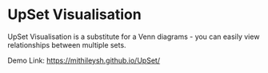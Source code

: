 # UpSet Visualisation

UpSet Visualisation is a substitute for a Venn diagrams - you can easily view relationships between multiple sets. 

Demo Link: https://mithileysh.github.io/UpSet/

